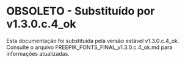 # OBSOLETO - Substituído por v1.3.0.c.4_ok

Esta documentação foi substituída pela versão estável v1.3.0.c.4_ok.
Consulte o arquivo FREEPIK_FONTS_FINAL_v1.3.0.c.4_ok.md para informações atualizadas.
